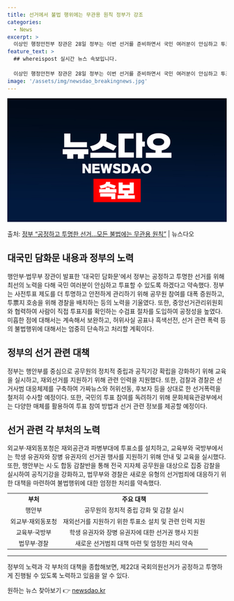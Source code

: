 ```yaml
---
title: 선거에서 불법 행위에는 무관용 원칙 정부가 강조
categories:
  - News
excerpt: >
  이상민 행정안전부 장관은 28일 정부는 이번 선거를 준비하면서 국민 여러분이 안심하고 투표하실 수 있도록 공…
feature_text: >
  ## whereispost 실시간 뉴스 속보입니다.

  이상민 행정안전부 장관은 28일 정부는 이번 선거를 준비하면서 국민 여러분이 안심하고 투표하실 수 있도록 공…
image: '/assets/img/newsdao_breakingnews.jpg'
---
```


![뉴스다오 속보](/assets/img/newsdao_breakingnews.jpg)

<p>출처: <a href="https://newsdao.kr/3457" rel="dofollow">정부 “공정하고 투명한 선거…모든 불법에는 무관용 원칙”</a> | 뉴스다오</p>

<h2 data-ke-size="size26">대국민 담화문 내용과 정부의 노력</h2>
<p data-ke-size="size16">행안부·법무부 장관이 발표한 '대국민 담화문'에서 정부는 공정하고 투명한 선거를 위해 최선의 노력을 다해 국민 여러분이 안심하고 투표할 수 있도록 하겠다고 약속했다. 정부는 사전투표 제도를 더 투명하고 안전하게 관리하기 위해 공무원 참여를 대폭 증원하고, 투票지 호송을 위해 경찰을 배치하는 등의 노력을 기울였다. 또한, 중앙선거관리위원회와 협력하여 사람이 직접 투표지를 확인하는 수검표 절차를 도입하여 공정성을 높였다. 미흡한 점에 대해서는 계속해서 보완하고, 허위사실 공표나 흑색선전, 선거 관련 폭력 등의 불법행위에 대해서는 엄중히 단속하고 처리할 계획이다.</p>

<h2 data-ke-size="size26">정부의 선거 관련 대책</h2>
<p data-ke-size="size16">정부는 행안부를 중심으로 공무원의 정치적 중립과 공직기강 확립을 강화하기 위해 교육을 실시하고, 재외선거를 지원하기 위해 관련 인력을 지원했다. 또한, 검찰과 경찰은 선거사범 대응체제를 구축하여 가짜뉴스와 허위선동, 후보자 등을 상대로 한 선거폭력을 철저히 수사할 예정이다. 또한, 국민의 투표 참여를 독려하기 위해 문화체육관광부에서는 다양한 매체를 활용하여 투표 참여 방법과 선거 관련 정보를 제공할 예정이다.</p>

<h2 data-ke-size="size26">선거 관련 각 부처의 노력</h2>
<p data-ke-size="size16">외교부·재외동포청은 재외공관과 파병부대에 투표소를 설치하고, 교육부와 국방부에서는 학생 유권자와 장병 유권자의 선거권 행사를 지원하기 위해 안내 및 교육을 실시했다. 또한, 행안부는 시·도 합동 감찰반을 통해 전국 지자체 공무원을 대상으로 집중 감찰을 실시하여 공직기강을 강화하고, 법무부와 경찰은 새로운 유형의 선거범죄에 대응하기 위한 대책을 마련하여 불법행위에 대한 엄정한 처리를 약속했다.</p>

<table>
    <tr>
        <td style="text-align: center; height: 17px;"><b>부처</b></td>
        <td style="text-align: center; height: 17px;"><b>주요 대책</b></td>
    </tr>
    <tr>
        <td style="text-align: center; height: 17px;">행안부</td>
        <td style="text-align: center; height: 17px;">공무원의 정치적 중립 강화 및 감찰 실시</td>
    </tr>
    <tr>
        <td style="text-align: center; height: 17px;">외교부·재외동포청</td>
        <td style="text-align: center; height: 17px;">재외선거를 지원하기 위한 투표소 설치 및 관련 인력 지원</td>
    </tr>
    <tr>
        <td style="text-align: center; height: 17px;">교육부·국방부</td>
        <td style="text-align: center; height: 17px;">학생 유권자와 장병 유권자에 대한 선거권 행사 지원</td>
    </tr>
    <tr>
        <td style="text-align: center; height: 17px;">법무부·경찰</td>
        <td style="text-align: center; height: 17px;">새로운 선거범죄 대책 마련 및 엄정한 처리 약속</td>
    </tr>
</table>

<hr>
<p data-ke-size="size16">정부의 노력과 각 부처의 대책을 종합해보면, 제22대 국회의원선거가 공정하고 투명하게 진행될 수 있도록 노력하고 있음을 알 수 있다.</p> 

원하는 뉴스 찾아보기 👉 <a href="https://newsdao.kr" rel="dofollow">newsdao.kr</a>


